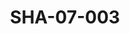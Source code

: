 ---
pid: SHA-07-003
title: SHA-07-003
language: ar
original_label: 
rights: شرحبيل احمد
location_of_original: شرحبيل احمد
photographer_or_studio: 
scanned_from: photograph 10.6 by 16.8
_date: 7/9/1977
location: الخرطوم، نادي الطيران المدني
description: شرحبيل احمد ومزيع فيصل في حفل تكريم شرحبيل احمد
additional_notes: 
permission_display: 'yes'
on_server: 'no'
on_website: 'no'
permalink: /photopages/ar/SHA-07-003.html
layout: photo-page
---